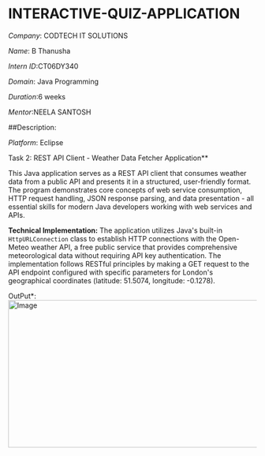 # INTERACTIVE-QUIZ-APPLICATION

*Company*: CODTECH IT SOLUTIONS

*Name*: B Thanusha

*Intern ID*:CT06DY340

*Domain*: Java Programming

*Duration*:6 weeks

*Mentor*:NEELA SANTOSH

##Description:

*Platform*: Eclipse

Task 2: REST API Client - Weather Data Fetcher Application**

This Java application serves as a REST API client that consumes weather data from a public API and presents it in a structured, user-friendly format. The program demonstrates core concepts of web service consumption, HTTP request handling, JSON response parsing, and data presentation - all essential skills for modern Java developers working with web services and APIs.

**Technical Implementation:**
The application utilizes Java's built-in `HttpURLConnection` class to establish HTTP connections with the Open-Meteo weather API, a free public service that provides comprehensive meteorological data without requiring API key authentication. The implementation follows RESTful principles by making a GET request to the API endpoint configured with specific parameters for London's geographical coordinates (latitude: 51.5074, longitude: -0.1278).

OutPut*:
<img width="676" height="299" alt="Image" src="https://github.com/user-attachments/assets/4665349a-39de-4fed-a5fd-e6f02668b147" />
